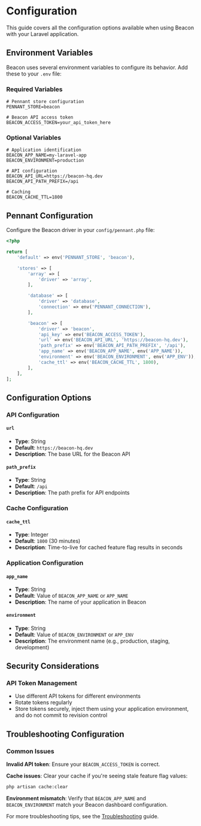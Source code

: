 # Configuration

This guide covers all the configuration options available when using Beacon with your Laravel application.

## Environment Variables

Beacon uses several environment variables to configure its behavior. Add these to your `.env` file:

### Required Variables

```dotenv
# Pennant store configuration
PENNANT_STORE=beacon

# Beacon API access token
BEACON_ACCESS_TOKEN=your_api_token_here
```

### Optional Variables

```dotenv
# Application identification
BEACON_APP_NAME=my-laravel-app
BEACON_ENVIRONMENT=production

# API configuration
BEACON_API_URL=https://beacon-hq.dev
BEACON_API_PATH_PREFIX=/api

# Caching
BEACON_CACHE_TTL=1800
```

## Pennant Configuration

Configure the Beacon driver in your `config/pennant.php` file:

```php
<?php

return [
    'default' => env('PENNANT_STORE', 'beacon'),

    'stores' => [
        'array' => [
            'driver' => 'array',
        ],

        'database' => [
            'driver' => 'database',
            'connection' => env('PENNANT_CONNECTION'),
        ],

        'beacon' => [
            'driver' => 'beacon',
            'api_key' => env('BEACON_ACCESS_TOKEN'),
            'url' => env('BEACON_API_URL', 'https://beacon-hq.dev'),
            'path_prefix' => env('BEACON_API_PATH_PREFIX', '/api'),
            'app_name' => env('BEACON_APP_NAME', env('APP_NAME')),
            'environment' => env('BEACON_ENVIRONMENT', env('APP_ENV')),
            'cache_ttl' => env('BEACON_CACHE_TTL', 1800),
        ],
    ],
];
```

## Configuration Options

### API Configuration

#### `url`
- **Type**: String
- **Default**: `https://beacon-hq.dev`
- **Description**: The base URL for the Beacon API

#### `path_prefix`
- **Type**: String
- **Default**: `/api`
- **Description**: The path prefix for API endpoints

### Cache Configuration

#### `cache_ttl`
- **Type**: Integer
- **Default**: `1800` (30 minutes)
- **Description**: Time-to-live for cached feature flag results in seconds

### Application Configuration

#### `app_name`
- **Type**: String
- **Default**: Value of `BEACON_APP_NAME` or `APP_NAME`
- **Description**: The name of your application in Beacon

#### `environment`
- **Type**: String
- **Default**: Value of `BEACON_ENVIRONMENT` or `APP_ENV`
- **Description**: The environment name (e.g., production, staging, development)

## Security Considerations

### API Token Management

- Use different API tokens for different environments
- Rotate tokens regularly
- Store tokens securely, inject them using your application environment, and do not commit to revision control

## Troubleshooting Configuration

### Common Issues

**Invalid API token**: Ensure your `BEACON_ACCESS_TOKEN` is correct.

**Cache issues**: Clear your cache if you're seeing stale feature flag values:
```bash
php artisan cache:clear
```

**Environment mismatch**: Verify that `BEACON_APP_NAME` and `BEACON_ENVIRONMENT` match your Beacon dashboard configuration.

For more troubleshooting tips, see the [Troubleshooting](../troubleshooting) guide.
